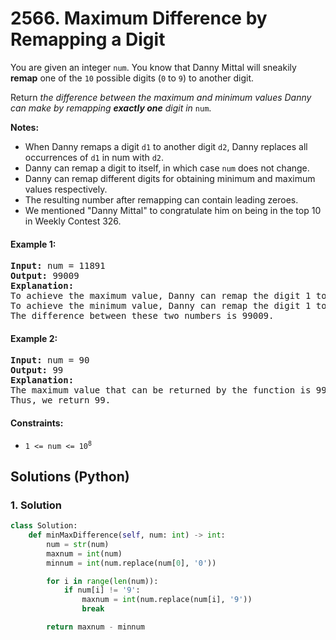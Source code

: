 # 2566. Maximum Difference by Remapping a Digit
You are given an integer `num`. You know that Danny Mittal will sneakily **remap** one of the `10` possible digits (`0` to `9`) to another digit.

Return *the difference between the maximum and minimum values Danny can make by remapping **exactly one** digit in* `num`.

**Notes:**

* When Danny remaps a digit `d1` to another digit `d2`, Danny replaces all occurrences of `d1` in num with `d2`.
* Danny can remap a digit to itself, in which case `num` does not change.
* Danny can remap different digits for obtaining minimum and maximum values respectively.
* The resulting number after remapping can contain leading zeroes.
* We mentioned "Danny Mittal" to congratulate him on being in the top 10 in Weekly Contest 326.

#### Example 1:
<pre>
<strong>Input:</strong> num = 11891
<strong>Output:</strong> 99009
<strong>Explanation:</strong>
To achieve the maximum value, Danny can remap the digit 1 to the digit 9 to yield 99899.
To achieve the minimum value, Danny can remap the digit 1 to the digit 0, yielding 890.
The difference between these two numbers is 99009.
</pre>

#### Example 2:
<pre>
<strong>Input:</strong> num = 90
<strong>Output:</strong> 99
<strong>Explanation:</strong>
The maximum value that can be returned by the function is 99 (if 0 is replaced by 9) and the minimum value that can be returned by the function is 0 (if 9 is replaced by 0).
Thus, we return 99.
</pre>

#### Constraints:
* <code>1 <= num <= 10<sup>8</sup></code>

## Solutions (Python)

### 1. Solution
```Python
class Solution:
    def minMaxDifference(self, num: int) -> int:
        num = str(num)
        maxnum = int(num)
        minnum = int(num.replace(num[0], '0'))

        for i in range(len(num)):
            if num[i] != '9':
                maxnum = int(num.replace(num[i], '9'))
                break

        return maxnum - minnum
```
